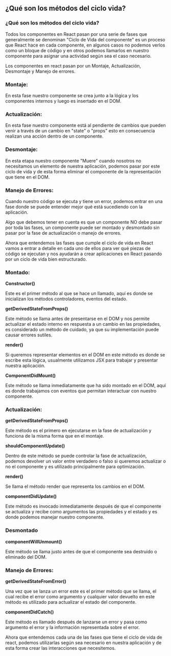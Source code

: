 ## ¿Qué son los métodos del ciclo vida?

### ¿Qué son los métodos del ciclo vida?

Todos los componentes en React pasan por una serie de fases que generalmente se denominan "Ciclo de Vida del componente" es un proceso que React hace en cada componente, en algunos casos no podemos verlos como un bloque de código y en otros podemos llamarlos en nuestro componente para asignar una actividad según sea el caso necesario.

Los componentes en react pasan por un Montaje, Actualización, Desmontaje y Manejo de errores.

### Montaje:

En esta fase nuestro componente se crea junto a la lógica y los componentes internos y luego es insertado en el DOM.

### Actualización:

En esta fase nuestro componente está al pendiente de cambios que pueden venir a través de un cambio en "state" o "props" esto en consecuencia realizan una acción dentro de un componente.

### Desmontaje:

En esta etapa nuestro componente "Muere" cuando nosotros no necesitamos un elemento de nuestra aplicación, podemos pasar por este ciclo de vida y de esta forma eliminar el componente de la representación que tiene en el DOM.

### Manejo de Errores:

Cuando nuestro código se ejecuta y tiene un error, podemos entrar en una fase donde se puede entender mejor qué está sucediendo con la aplicación.

Algo que debemos tener en cuenta es que un componente NO debe pasar por toda las fases, un componente puede ser montado y desmontado sin pasar por la fase de actualización o manejo de errores.

Ahora que entendemos las fases que cumple el ciclo de vida en React vamos a entrar a detalle en cada uno de ellos para ver qué piezas de código se ejecutan y nos ayudarán a crear aplicaciones en React pasando por un ciclo de vida bien estructurado.

### Montado:

__Constructor()__

Este es el primer método al que se hace un llamado, aquí es donde se inicializan los métodos controladores, eventos del estado.

__getDerivedStateFromProps()__

Este método se llama antes de presentarse en el DOM y nos permite actualizar el estado interno en respuesta a un cambio en las propiedades, es considerado un método de cuidado, ya que su implementación puede causar errores sutiles.

__render()__

Si queremos representar elementos en el DOM en este método es donde se escribe esta lógica, usualmente utilizamos JSX para trabajar y presentar nuestra aplicación.

__ComponentDidMount()__

Este método se llama inmediatamente que ha sido montado en el DOM, aquí es donde trabajamos con eventos que permitan interactuar con nuestro componente.

### Actualización:

__getDerivedStateFromProps()__

Este método es el primero en ejecutarse en la fase de actualización y funciona de la misma forma que en el montaje.

__shouldComponentUpdate()__

Dentro de este método se puede controlar la fase de actualización, podemos devolver un valor entre verdadero o falso si queremos actualizar o no el componente y es utilizado principalmente para optimización.

__render()__

Se llama el método render que representa los cambios en el DOM.

__componentDidUpdate()__

Este método es invocado inmediatamente después de que el componente se actualiza y recibe como argumentos las propiedades y el estado y es donde podemos manejar nuestro componente.

### Desmontado

__componentWillUnmount()__

Este método se llama justo antes de que el componente sea destruido o eliminado del DOM.

### Manejo de Errores:

__getDerivedStateFromError()__

Una vez que se lanza un error este es el primer método que se llama, el cual recibe el error como argumento y cualquier valor devuelto en este método es utilizado para actualizar el estado del componente.

__componentDidCatch()__

Este método es llamado después de lanzarse un error y pasa como argumento el error y la información representada sobre el error.

Ahora que entendemos cada una de las fases que tiene el ciclo de vida de react, podemos utilizarlas según sea necesario en nuestra aplicación y de esta forma crear las interacciones que necesitemos.